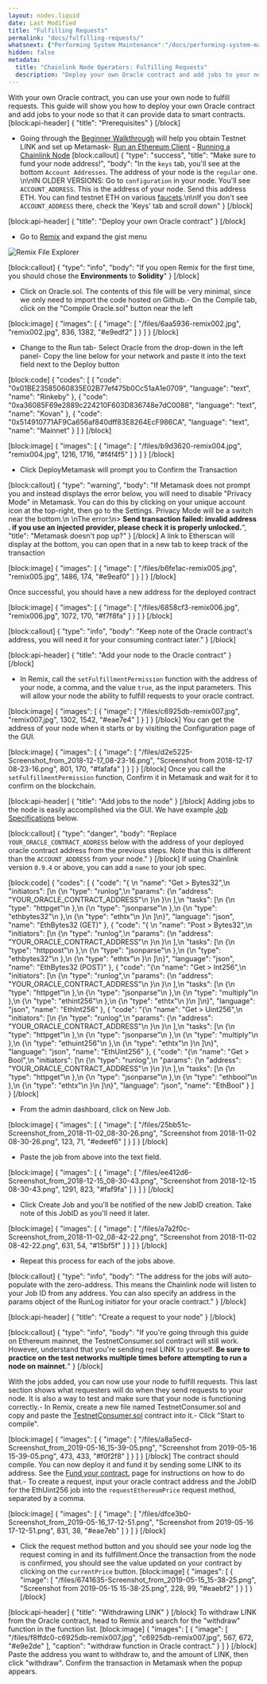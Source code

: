 ```yaml
---
layout: nodes.liquid
date: Last Modified
title: "Fulfilling Requests"
permalink: "docs/fulfilling-requests/"
whatsnext: {"Performing System Maintenance":"/docs/performing-system-maintenance/", "Miscellaneous":"/docs/miscellaneous/", "Best Security and Operating Practices":"/docs/best-security-practices/"}
hidden: false
metadata: 
  title: "Chainlink Node Operators: Fulfilling Requests"
  description: "Deploy your own Oracle contract and add jobs to your node so that it can provide data to smart contracts."
---
```

With your own Oracle contract, you can use your own node to fulfill requests. This guide will show you how to deploy your own Oracle contract and add jobs to your node so that it can provide data to smart contracts.
[block:api-header]
{
  "title": "Prerequisites"
}
[/block]
- Going through the [Beginner Walkthrough](../beginners-tutorial) will help you obtain Testnet LINK and set up Metamask- [Run an Ethereum Client](../run-an-ethereum-client/) - [Running a Chainlink Node](../running-a-chainlink-node/)
[block:callout]
{
  "type": "success",
  "title": "Make sure to fund your node address!",
  "body": "In the `keys` tab, you'll see at the bottom `Account Addresses`. The address of your node is the `regular` one. \n\nIN OLDER VERSIONS: Go to `configuration` in your node. You'll see `ACCOUNT_ADDRESS`. This is the address of your node. Send this address ETH. You can find testnet ETH on various [faucets](../link-token-contracts/).\n\nIf you don't see `ACCOUNT_ADDRESS` there, check the 'Keys' tab and scroll down"
}
[/block]

[block:api-header]
{
  "title": "Deploy your own Oracle contract"
}
[/block]
- Go to <a href="https://remix.ethereum.org/#gist=03a079b9055f42d993d0066d6f454c6f&optimize=true&version=soljson-v0.4.24+commit.e67f0147.js" target="_blank" rel="noreferrer, noopener">Remix</a> and expand the gist menu

![Remix File Explorer](/files/05f12f3-00eeef4-remix001.jpg)


[block:callout]
{
  "type": "info",
  "body": "If you open Remix for the first time, you should chose the **Environments** to **Solidity**"
}
[/block]
- Click on Oracle.sol. The contents of this file will be very minimal, since we only need to import the code hosted on Github.- On the Compile tab, click on the "Compile Oracle.sol" button near the left

[block:image]
{
  "images": [
    {
      "image": [
        "/files/6aa5936-remix002.jpg",
        "remix002.jpg",
        836,
        1382,
        "#e9edf2"
      ]
    }
  ]
}
[/block]
- Change to the Run tab- Select Oracle from the drop-down in the left panel- Copy the line below for your network and paste it into the text field next to the Deploy button

[block:code]
{
  "codes": [
    {
      "code": "0x01BE23585060835E02B77ef475b0Cc51aA1e0709",
      "language": "text",
      "name": "Rinkeby"
    },
    {
      "code": "0xa36085F69e2889c224210F603D836748e7dC0088",
      "language": "text",
      "name": "Kovan"
    },
    {
      "code": "0x514910771AF9Ca656af840dff83E8264EcF986CA",
      "language": "text",
      "name": "Mainnet"
    }
  ]
}
[/block]

[block:image]
{
  "images": [
    {
      "image": [
        "/files/b9d3620-remix004.jpg",
        "remix004.jpg",
        1216,
        1716,
        "#f4f4f5"
      ]
    }
  ]
}
[/block]
- Click DeployMetamask will prompt you to Confirm the Transaction

[block:callout]
{
  "type": "warning",
  "body": "If Metamask does not prompt you and instead displays the error below, you will need to disable \"Privacy Mode\" in Metamask. You can do this by clicking on your unique account icon at the top-right, then go to the Settings. Privacy Mode will be a switch near the bottom.\n&nbsp;\nThe error:\n> **Send transaction failed: invalid address . if you use an injected provider, please check it is properly unlocked.**",
  "title": "Metamask doesn't pop up?"
}
[/block]
A link to Etherscan will display at the bottom, you can open that in a new tab to keep track of the transaction

[block:image]
{
  "images": [
    {
      "image": [
        "/files/b6fe1ac-remix005.jpg",
        "remix005.jpg",
        1486,
        174,
        "#e9eaf0"
      ]
    }
  ]
}
[/block]

Once successful, you should have a new address for the deployed contract

[block:image]
{
  "images": [
    {
      "image": [
        "/files/6858cf3-remix006.jpg",
        "remix006.jpg",
        1072,
        170,
        "#f7f8fa"
      ]
    }
  ]
}
[/block]

[block:callout]
{
  "type": "info",
  "body": "Keep note of the Oracle contract's address, you will need it for your consuming contract later."
}
[/block]

[block:api-header]
{
  "title": "Add your node to the Oracle contract"
}
[/block]

- In Remix, call the `setFulfillmentPermission` function with the address of your node, a comma, and the value `true`, as the input parameters. This will allow your node the ability to fulfill requests to your oracle contract.

[block:image]
{
  "images": [
    {
      "image": [
        "/files/c6925db-remix007.jpg",
        "remix007.jpg",
        1302,
        1542,
        "#eae7e4"
      ]
    }
  ]
}
[/block]
You can get the address of your node when it starts or by visiting the Configuration page of the GUI.

[block:image]
{
  "images": [
    {
      "image": [
        "/files/d2e5225-Screenshot_from_2018-12-17_08-23-16.png",
        "Screenshot from 2018-12-17 08-23-16.png",
        801,
        170,
        "#fafafa"
      ]
    }
  ]
}
[/block]
Once you call the `setFulfillmentPermission` function, Confirm it in Metamask and wait for it to confirm on the blockchain.

[block:api-header]
{
  "title": "Add jobs to the node"
}
[/block]
Adding jobs to the node is easily accomplished via the GUI. We have example [Job Specifications](../job-specifications/) below.

[block:callout]
{
  "type": "danger",
  "body": "Replace `YOUR_ORACLE_CONTRACT_ADDRESS` below with the address of your deployed oracle contract address from the previous steps. Note that this is different than the `ACCOUNT_ADDRESS` from your node."
}
[/block]
If using Chainlink version `0.9.4` or above, you can add a `name` to your job spec. 

[block:code]
{
  "codes": [
    {
      "code": "{ \n  \"name\": \"Get > Bytes32\",\n  \"initiators\": [\n    {\n      \"type\": \"runlog\",\n      \"params\": {\n        \"address\": \"YOUR_ORACLE_CONTRACT_ADDRESS\"\n      }\n    }\n  ],\n  \"tasks\": [\n    {\n      \"type\": \"httpget\"\n    },\n    {\n      \"type\": \"jsonparse\"\n    },\n    {\n      \"type\": \"ethbytes32\"\n    },\n    {\n      \"type\": \"ethtx\"\n    }\n  ]\n}",
      "language": "json",
      "name": "EthBytes32 (GET)"
    },
    {
      "code": "{ \n  \"name\": \"Post > Bytes32\",\n  \"initiators\": [\n    {\n      \"type\": \"runlog\",\n      \"params\": {\n        \"address\": \"YOUR_ORACLE_CONTRACT_ADDRESS\"\n      }\n    }\n  ],\n  \"tasks\": [\n    {\n      \"type\": \"httppost\"\n    },\n    {\n      \"type\": \"jsonparse\"\n    },\n    {\n      \"type\": \"ethbytes32\"\n    },\n    {\n      \"type\": \"ethtx\"\n    }\n  ]\n}",
      "language": "json",
      "name": "EthBytes32 (POST)"
    },
    {
      "code": "{\n  \"name\": \"Get > Int256\",\n  \"initiators\": [\n    {\n      \"type\": \"runlog\",\n      \"params\": {\n        \"address\": \"YOUR_ORACLE_CONTRACT_ADDRESS\"\n      }\n    }\n  ],\n  \"tasks\": [\n    {\n      \"type\": \"httpget\"\n    },\n    {\n      \"type\": \"jsonparse\"\n    },\n    {\n      \"type\": \"multiply\"\n    },\n    {\n      \"type\": \"ethint256\"\n    },\n    {\n      \"type\": \"ethtx\"\n    }\n  ]\n}",
      "language": "json",
      "name": "EthInt256"
    },
    {
      "code": "{\n  \"name\": \"Get > Uint256\",\n  \"initiators\": [\n    {\n      \"type\": \"runlog\",\n      \"params\": {\n        \"address\": \"YOUR_ORACLE_CONTRACT_ADDRESS\"\n      }\n    }\n  ],\n  \"tasks\": [\n    {\n      \"type\": \"httpget\"\n    },\n    {\n      \"type\": \"jsonparse\"\n    },\n    {\n      \"type\": \"multiply\"\n    },\n    {\n      \"type\": \"ethuint256\"\n    },\n    {\n      \"type\": \"ethtx\"\n    }\n  ]\n}",
      "language": "json",
      "name": "EthUint256"
    },
    {
      "code": "{\n  \"name\": \"Get > Bool\",\n  \"initiators\": [\n    {\n      \"type\": \"runlog\",\n      \"params\": {\n        \"address\": \"YOUR_ORACLE_CONTRACT_ADDRESS\"\n      }\n    }\n  ],\n  \"tasks\": [\n    {\n      \"type\": \"httpget\"\n    },\n    {\n      \"type\": \"jsonparse\"\n    },\n    {\n      \"type\": \"ethbool\"\n    },\n    {\n      \"type\": \"ethtx\"\n    }\n  ]\n}",
      "language": "json",
      "name": "EthBool"
    }
  ]
}
[/block]
- From the admin dashboard, click on New Job.

[block:image]
{
  "images": [
    {
      "image": [
        "/files/25bb51c-Screenshot_from_2018-11-02_08-30-26.png",
        "Screenshot from 2018-11-02 08-30-26.png",
        123,
        71,
        "#edeef6"
      ]
    }
  ]
}
[/block]

- Paste the job from above into the text field.

[block:image]
{
  "images": [
    {
      "image": [
        "/files/ee412d6-Screenshot_from_2018-12-15_08-30-43.png",
        "Screenshot from 2018-12-15 08-30-43.png",
        1291,
        823,
        "#faf9fa"
      ]
    }
  ]
}
[/block]

- Click Create Job and you'll be notified of the new JobID creation. Take note of this JobID as you'll need it later.

[block:image]
{
  "images": [
    {
      "image": [
        "/files/a7a2f0c-Screenshot_from_2018-11-02_08-42-22.png",
        "Screenshot from 2018-11-02 08-42-22.png",
        631,
        54,
        "#15bf5f"
      ]
    }
  ]
}
[/block]

- Repeat this process for each of the jobs above.

[block:callout]
{
  "type": "info",
  "body": "The address for the jobs will auto-populate with the zero-address. This means the Chainlink node will listen to your Job ID from any address. You can also specify an address in the params object of the RunLog initiator for your oracle contract."
}
[/block]

[block:api-header]
{
  "title": "Create a request to your node"
}
[/block]

[block:callout]
{
  "type": "info",
  "body": "If you're going through this guide on Ethereum mainnet, the TestnetConsumer.sol contract will still work. However, understand that you're sending real LINK to yourself. **Be sure to practice on the test networks multiple times before attempting to run a node on mainnet.**"
}
[/block]

With the jobs added, you can now use your node to fulfill requests. This last section shows what requesters will do when they send requests to your node. It is also a way to test and make sure that your node is functioning correctly.- In Remix, create a new file named TestnetConsumer.sol and copy and paste the <a href="https://gist.githubusercontent.com/thodges-gh/8df9420393fb29b216d1832e037f2eff/raw/350addafcd19e984cdd4465921fbcbe7ce8500d4/ATestnetConsumer.sol" target="_blank" rel="noreferrer, noopener">TestnetConsumer.sol</a> contract into it.- Click "Start to compile".

[block:image]
{
  "images": [
    {
      "image": [
        "/files/a8a5ecd-Screenshot_from_2019-05-16_15-39-05.png",
        "Screenshot from 2019-05-16 15-39-05.png",
        473,
        433,
        "#f0f2f8"
      ]
    }
  ]
}
[/block]
The contract should compile. You can now deploy it and fund it by sending some LINK to its address. See the [Fund your contract.](../fund-your-contract/) page for instructions on how to do that.- To create a request, input your oracle contract address and the JobID for the EthUint256 job into the `requestEthereumPrice` request method, separated by a comma.

[block:image]
{
  "images": [
    {
      "image": [
        "/files/dfce3b0-Screenshot_from_2019-05-16_17-12-51.png",
        "Screenshot from 2019-05-16 17-12-51.png",
        831,
        38,
        "#eae7eb"
      ]
    }
  ]
}
[/block]
- Click the request method button and you should see your node log the request coming in and its fulfillment.Once the transaction from the node is confirmed, you should see the value updated on your contract by clicking on the `currentPrice` button.
[block:image]
{
  "images": [
    {
      "image": [
        "/files/6741635-Screenshot_from_2019-05-15_15-38-25.png",
        "Screenshot from 2019-05-15 15-38-25.png",
        228,
        99,
        "#eaebf2"
      ]
    }
  ]
}
[/block]

[block:api-header]
{
  "title": "Withdrawing LINK"
}
[/block]
To withdraw LINK from the Oracle contract, head to Remix and search for the "withdraw" function in the function list.
[block:image]
{
  "images": [
    {
      "image": [
        "/files/f8ffdc0-c6925db-remix007.jpg",
        "c6925db-remix007.jpg",
        567,
        672,
        "#e9e2de"
      ],
      "caption": "withdraw function in Oracle contract."
    }
  ]
}
[/block]
Paste the address you want to withdraw to, and the amount of LINK, then click "withdraw". Confirm the transaction in Metamask when the popup appears.